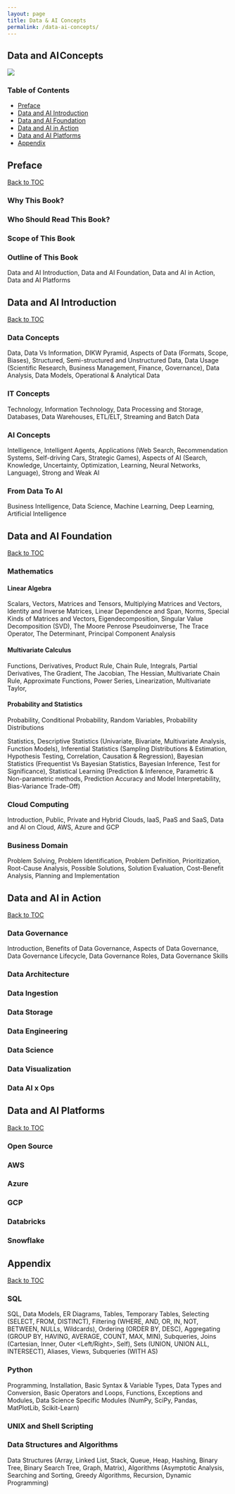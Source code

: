 ```yaml
---
layout: page
title: Data & AI Concepts
permalink: /data-ai-concepts/
---
```


## Data and AI Concepts
![](https://cdn-images-1.medium.com/max/800/1*mcaSI_fXXsV_3yQfpUdZdg.png)

<a name="table-of-contents"/>

### Table of Contents  
* [Preface](#preface)  
* [Data and AI Introduction](#data-and-ai-introduction)
* [Data and AI Foundation](#data-and-ai-foundation)
* [Data and AI in Action](#data-and-ai-in-action)
* [Data and AI Platforms](#data-and-ai-platforms)
* [Appendix](#appendix)

<a name="preface"/>

## Preface
[Back to TOC](#table-of-contents)
### Why This Book?
### Who Should Read This Book?
### Scope of This Book
### Outline of This Book
Data and AI Introduction, Data and AI Foundation, Data and AI in Action, Data and AI Platforms

<a name="data-and-ai-introduction"/>

## Data and AI Introduction
[Back to TOC](#table-of-contents)
### Data Concepts
Data, Data Vs Information, DIKW Pyramid, Aspects of Data (Formats, Scope, Biases), Structured, Semi-structured and Unstructured Data, Data Usage (Scientific Research, Business Management, Finance, Governance), Data Analysis, Data Models, Operational & Analytical Data
### IT Concepts
Technology, Information Technology, Data Processing and Storage, Databases, Data Warehouses, ETL/ELT, Streaming and Batch Data
### AI Concepts
Intelligence, Intelligent Agents, Applications (Web Search, Recommendation Systems, Self-driving Cars, Strategic Games), Aspects of AI (Search, Knowledge, Uncertainty, Optimization, Learning, Neural Networks, Language), Strong and Weak AI
### From Data To AI
Business Intelligence, Data Science, Machine Learning, Deep Learning, Artificial Intelligence

<a name="data-and-ai-foundation"/>

## Data and AI Foundation
[Back to TOC](#table-of-contents)
### Mathematics
#### Linear Algebra
Scalars, Vectors, Matrices and Tensors, Multiplying Matrices and Vectors, Identity and Inverse Matrices, Linear Dependence and Span, Norms, Special Kinds of Matrices and Vectors, Eigendecomposition, Singular Value Decomposition (SVD), The Moore Penrose Pseudoinverse, The Trace Operator, The Determinant, Principal Component Analysis
#### Multivariate Calculus
Functions, Derivatives, Product Rule, Chain Rule, Integrals, Partial Derivatives, The Gradient, The Jacobian, The Hessian, Multivariate Chain Rule, Approximate Functions, Power Series, Linearization, Multivariate Taylor, 
#### Probability and Statistics
Probability, Conditional Probability, Random Variables, Probability Distributions

Statistics, Descriptive Statistics (Univariate, Bivariate, Multivariate Analysis, Function Models), Inferential Statistics (Sampling Distributions & Estimation, Hypothesis Testing, Correlation, Causation & Regression), Bayesian Statistics (Frequentist Vs Bayesian Statistics, Bayesian Inference, Test for Significance), Statistical Learning (Prediction & Inference, Parametric & Non-parametric methods, Prediction Accuracy and Model Interpretability, Bias-Variance Trade-Off)
### Cloud Computing
Introduction, Public, Private and Hybrid Clouds, IaaS, PaaS and SaaS, Data and AI on Cloud, AWS, Azure and GCP
### Business Domain
Problem Solving, Problem Identification, Problem Definition, Prioritization, Root-Cause Analysis, Possible Solutions, Solution Evaluation, Cost-Benefit Analysis, Planning and Implementation

<a name="data-and-ai-in-action"/>

## Data and AI in Action
[Back to TOC](#table-of-contents)
### Data Governance 
Introduction, Benefits of Data Governance, Aspects of Data Governance, Data Governance Lifecycle, Data Governance Roles, Data Governance Skills
### Data Architecture

### Data Ingestion
### Data Storage
### Data Engineering
### Data Science
### Data Visualization
### Data AI x Ops

<a name="data-and-ai-platforms"/>

## Data and AI Platforms
[Back to TOC](#table-of-contents)
### Open Source
### AWS
### Azure
### GCP
### Databricks
### Snowflake

<a name="appendix"/>

## Appendix
[Back to TOC](#table-of-contents)
### SQL
SQL, Data Models, ER Diagrams, Tables, Temporary Tables, Selecting (SELECT, FROM, DISTINCT), Filtering (WHERE, AND, OR, IN, NOT, BETWEEN, NULLs, Wildcards), Ordering (ORDER BY, DESC), Aggregating (GROUP BY, HAVING, AVERAGE, COUNT, MAX, MIN), Subqueries, Joins (Cartesian, Inner, Outer <Left/Right>, Self), Sets (UNION, UNION ALL, INTERSECT), Aliases, Views, Subqueries (WITH AS)

### Python
Programming, Installation, Basic Syntax & Variable Types, Data Types and Conversion, Basic Operators and Loops, Functions, Exceptions and Modules, Data Science Specific Modules (NumPy, SciPy, Pandas, MatPlotLib, Scikit-Learn)

### UNIX and Shell Scripting

### Data Structures and Algorithms
Data Structures (Array, Linked List, Stack, Queue, Heap, Hashing, Binary Tree, Binary Search Tree, Graph, Matrix), Algorithms (Asymptotic Analysis, Searching and Sorting, Greedy Algorithms, Recursion, Dynamic Programming)



